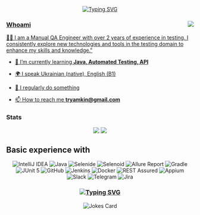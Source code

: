 <p align="center">
<a href="https://git.io/typing-svg"><img src="https://readme-typing-svg.herokuapp.com?font=Caveat&weight=700&size=72&pause=1000&color=323B4C&random=false&width=600&height=200&lines=Hi+there%EF%BC%8CI'm+Taras!" alt="Typing SVG" /></a>
  <!--  <img align src="path here / about.gif" /> --!>  
</p>
  <!--    <a href="https://github.com/tryamkin/tryamkin/blob/main/cvTShevhchenko_en_v3.pdf" download="cvTShevhchenko_en_v3.pdf"><img  height = 280 align="right" src="https://github.com/tryamkin/tryamkin/blob/main/download.jpg" alt="My_cv"></a> --!>  
 <a href="https://github.com/tryamkin/tryamkin/blob/main/cvTShevhchenko_en_v3.pdf" download="cvTShevhchenko_en_v3.pdf"><img align="right" src="https://media1.giphy.com/media/13HgwGsXF0aiGY/giphy.gif" />

### Whoami
<p align="left">
🙋‍♂️ I am a Manual QA Engineer with over 2 years of experience in testing.
I consistently explore new technologies and tools in the testing domain 
to enhance my skills and knowledge."

- 🌱 I’m currently learning **Java, Automated Testing, API**

- 🌍 I speak Ukrainian (native), English (B1)

- 📝 I regularly do something 

- 📫 How to reach me **tryamkin@gmail.com**
</p>

### Stats
<p align="center">
 <img height = 180 src="https://github-readme-stats.vercel.app/api?username=tryamkin&show_icons=true&theme=transparent" />
 <img height = 180 src="https://github-readme-stats.vercel.app/api/top-langs/?username=tryamkin&layout=compact" />
</p>


## Basic experience with

<p align="center">
    <img title="IntelliJ IDEA" src="https://img.shields.io/badge/-IntelliJ%20IDEA-ffc933?style=for-the-badge">
    <img title="Java" src="https://img.shields.io/badge/-Java-7e06ff?logo=java&style=for-the-badge">
    <img title="Selenide" src="https://img.shields.io/badge/-Selenide-ffc933?style=for-the-badge">
    <img title="Selenoid" src="https://img.shields.io/badge/-Selenoid-7e06ff?style=for-the-badge">
    <img title="Allure Report" src="https://img.shields.io/badge/-Allure%20Report-ffc933?style=for-the-badge">
    <img title="Gradle" src="https://img.shields.io/badge/-Gradle-7e06ff?logo=gradle&style=for-the-badge">
    <img title="JUnit 5" src="https://img.shields.io/badge/-JUnit%205-ffc933?logo=junit5&style=for-the-badge">
    <img title="GitHub" src="https://img.shields.io/badge/-GitHub-7e06ff?logo=github&style=for-the-badge">
    <img title="Jenkins" src="https://img.shields.io/badge/-Jenkins-ffc933?logo=jenkins&style=for-the-badge">
    <img title="Docker" src="https://img.shields.io/badge/-Docker-7e06ff?logo=docker&style=for-the-badge"> 
    <img title="REST Assured" src="https://img.shields.io/badge/-REST%20Assured-7e06ff?style=for-the-badge">
    <img title="Appium" src="https://img.shields.io/badge/-Appium-ffc933?style=for-the-badge">
    <img title="Slack" src="https://img.shields.io/badge/-Slack-ffc933?logo=slack&style=for-the-badge">
    <img title="Telegram" src="https://img.shields.io/badge/-Telegram-7e06ff?logo=telegram&style=for-the-badge">
    <img title="Jira" src="https://img.shields.io/badge/-Jira-ffc933?logo=jira&style=for-the-badge">
</p>




###   <p align="center"> <a href="https://git.io/typing-svg"><img src="https://readme-typing-svg.herokuapp.com?font=Caveat&weight=700&size=36&pause=1000&color=323B4C&random=false&width=235&height=150&lines=Have+a+nice+day!" alt="Typing SVG" /></a> </p>
<p align="center">  <img align="center" src="https://readme-jokes.vercel.app/api?hideBorder&theme=vue&qColor=%2787B1FF&aColor=%2787B1FF" alt="Jokes Card" /></p>
